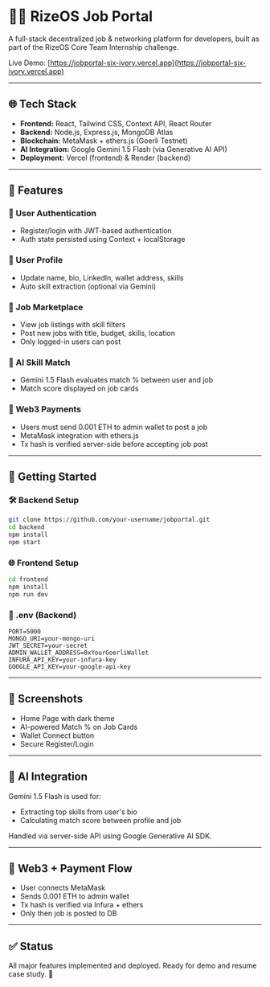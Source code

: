 # 🧑‍💻 RizeOS Job Portal

A full-stack decentralized job & networking platform for developers, built as part of the RizeOS Core Team Internship challenge.

Live Demo: [https://jobportal-six-ivory.vercel.app](https://jobportal-six-ivory.vercel.app)

---

## 🌐 Tech Stack

* **Frontend:** React, Tailwind CSS, Context API, React Router
* **Backend:** Node.js, Express.js, MongoDB Atlas
* **Blockchain:** MetaMask + ethers.js (Goerli Testnet)
* **AI Integration:** Google Gemini 1.5 Flash (via Generative AI API)
* **Deployment:** Vercel (frontend) & Render (backend)

---

## 🔑 Features

### 👤 User Authentication

* Register/login with JWT-based authentication
* Auth state persisted using Context + localStorage

### 🙍 User Profile

* Update name, bio, LinkedIn, wallet address, skills
* Auto skill extraction (optional via Gemini)

### 💼 Job Marketplace

* View job listings with skill filters
* Post new jobs with title, budget, skills, location
* Only logged-in users can post

### 🧠 AI Skill Match

* Gemini 1.5 Flash evaluates match % between user and job
* Match score displayed on job cards

### 🦊 Web3 Payments

* Users must send 0.001 ETH to admin wallet to post a job
* MetaMask integration with ethers.js
* Tx hash is verified server-side before accepting job post

---

## 🚀 Getting Started

### 🛠 Backend Setup

```bash
git clone https://github.com/your-username/jobportal.git
cd backend
npm install
npm start
```

### 🌐 Frontend Setup

```bash
cd frontend
npm install
npm run dev
```

### 🔑 .env (Backend)

```
PORT=5000
MONGO_URI=your-mongo-uri
JWT_SECRET=your-secret
ADMIN_WALLET_ADDRESS=0xYourGoerliWallet
INFURA_API_KEY=your-infura-key
GOOGLE_API_KEY=your-google-api-key
```

---

## 📸 Screenshots

* Home Page with dark theme
* AI-powered Match % on Job Cards
* Wallet Connect button
* Secure Register/Login

---

## 🧠 AI Integration

Gemini 1.5 Flash is used for:

* Extracting top skills from user's bio
* Calculating match score between profile and job

Handled via server-side API using Google Generative AI SDK.

---

## 🔐 Web3 + Payment Flow

* User connects MetaMask
* Sends 0.001 ETH to admin wallet
* Tx hash is verified via Infura + ethers
* Only then job is posted to DB

---

## ✅ Status

All major features implemented and deployed. Ready for demo and resume case study. 🚀
